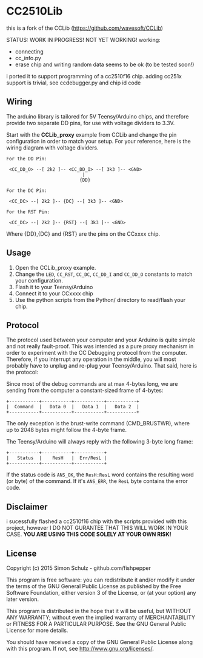 CC2510Lib
=====

this is a fork of the CCLib (https://github.com/wavesoft/CCLib)

STATUS: WORK IN PROGRESS! NOT YET WORKING!
working:
- connecting
- cc_info.py
- erase chip and writing random data seems to be ok (to be tested soon!)

i ported it to support programming of a cc2510f16 chip. adding cc251x support is trivial, see ccdebugger.py and chip id code

Wiring
------

The arduino library is tailored for 5V Teensy/Arduino chips, and therefore provide two separate DD pins, for use with voltage dividers to 3.3V.

Start with the **CCLib_proxy** example from CCLib and change the pin configuration in order to match your setup. For your reference, here is the wiring diagram with voltage dividers.

    For the DD Pin:
    
     <CC_DD_O> --[ 2k2 ]-- <CC_DD_I> --[ 3k3 ]-- <GND>
                                |
                               {DD}
     
    For the DC Pin:
    
     <CC_DC> --[ 2k2 ]-- {DC} --[ 3k3 ]-- <GND>
     
    For the RST Pin:
     
     <CC_DC> --[ 2k2 ]-- {RST} --[ 3k3 ]-- <GND>

Where {DD},{DC} and {RST} are the pins on the CCxxxx chip.

Usage
-----

1. Open the CCLib_proxy example.
2. Change the `LED`, `CC_RST`, `CC_DC`, `CC_DD_I` and `CC_DD_O` constants to match your configuration.
3. Flash it to your Teensy/Arduino
4. Connect it to your CCxxxx chip
5. Use the python scripts from the Python/ directory to read/flash your chip.

Protocol
--------

The protocol used between your computer and your Arduino is quite simple and not really fault-proof. This was intended as a pure proxy mechanism in order to experiment with the CC Debugging protocol from the computer. Therefore, if you interrupt any operation in the middle, you will most probably have to unplug and re-plug your Teensy/Arduino. That said, here is the protocol:

Since most of the debug commands are at max 4-bytes long, we are sending from the computer a constant-sized frame of 4-bytes:

    +-----------+-----------+-----------+-----------+
    |  Command  |   Data 0  |   Data 1  |   Data 2  |
    +-----------+-----------+-----------+-----------+

The only exception is the brust-write command (CMD_BRUSTWR), where up to 2048 bytes might follow the 4-byte frame.

The Teensy/Arduino will always reply with the following 3-byte long frame:

    +-----------+-----------+-----------+
    |   Status  |    ResH   |  Err/ResL |
    +-----------+-----------+-----------+

If the status code is `ANS_OK`, the `ResH:ResL` word contains the resulting word (or byte) of the command. If it's `ANS_ERR`, the `ResL` byte contains the error code.


Disclaimer
----------

i sucessfully flashed a cc2510f16 chip with the scripts provided with this project, however I DO NOT GURANTEE THAT THIS WILL WORK IN YOUR CASE. **YOU ARE USING THIS CODE SOLELY AT YOUR OWN RISK!**

License
-------

Copyright (c) 2015 Simon Schulz - github.com/fishpepper

This program is free software: you can redistribute it and/or modify
it under the terms of the GNU General Public License as published by
the Free Software Foundation, either version 3 of the License, or
(at your option) any later version.

This program is distributed in the hope that it will be useful,
but WITHOUT ANY WARRANTY; without even the implied warranty of
MERCHANTABILITY or FITNESS FOR A PARTICULAR PURPOSE.  See the
GNU General Public License for more details.
 
You should have received a copy of the GNU General Public License
along with this program.  If not, see <http://www.gnu.org/licenses/>.

